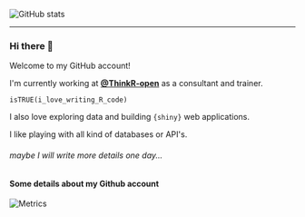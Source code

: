 ![GitHub stats](https://github-readme-stats.vercel.app/api?username=arthurData&count_private=true&theme=buefy&border_radius=30)

---

### Hi there 👋

Welcome to my GitHub account!

I'm currently working at **[@ThinkR-open](https://github.com/ThinkR-open)** as a consultant and trainer.

`isTRUE(i_love_writing_R_code)`

I also love exploring data and building `{shiny}` web applications.

I like playing with all kind of databases or API's.

###### _maybe I will write more details one day..._

#### Some details about my Github account

![Metrics](https://metrics.lecoq.io/arthurData?template=classic&languages=1&isocalendar=1&activity=1&notable=1&lines=1&followup=1&isocalendar.duration=half-year&languages.limit=8&languages.sections=most-used&languages.colors=github&languages.threshold=0%25&languages.indepth=false&languages.analysis.timeout=15&languages.categories=markup%2C%20programming&languages.recent.categories=markup%2C%20programming&languages.recent.load=300&languages.recent.days=14&followup.sections=repositories&activity.limit=5&activity.load=300&activity.days=14&activity.filter=all&activity.visibility=all&activity.timestamps=false&notable.from=organization&notable.repositories=false&config.timezone=Europe%2FParis)
